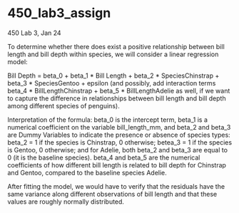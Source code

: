 # 450_lab3_assign
450 Lab 3, Jan 24

To determine whether there does exist a positive relationship between bill length and bill depth within species, we will consider a linear regression model:

 

Bill Depth = beta_0 + beta_1 * Bill Length + beta_2 * SpeciesChinstrap + beta_3 * SpeciesGentoo + epsilon (and possibly, add interaction terms beta_4 * BillLengthChinstrap + beta_5 * BillLengthAdelie as well, if we want to capture the difference in relationships between bill length and bill depth among different species of penguins).

Interpretation of the formula: beta_0 is the intercept term, beta_1 is a numerical coefficient on the variable bill_length_mm, and beta_2 and beta_3 are Dummy Variables to indicate the presence or absence of species types: beta_2 = 1 if the species is Chinstrap, 0 otherwise; betea_3 = 1 if the species is Gentoo, 0 otherwise; and for Adelie, both beta_2 and beta_3 are equal to 0 (it is the baseline species). beta_4 and beta_5 are the numerical coefficients of how different bill length is related to bill depth for Chinstrap and Gentoo, compared to the baseline species Adelie.

After fitting the model, we would have to verify that the residuals have the same variance along different observations of bill length and that these values are roughly normally distributed.